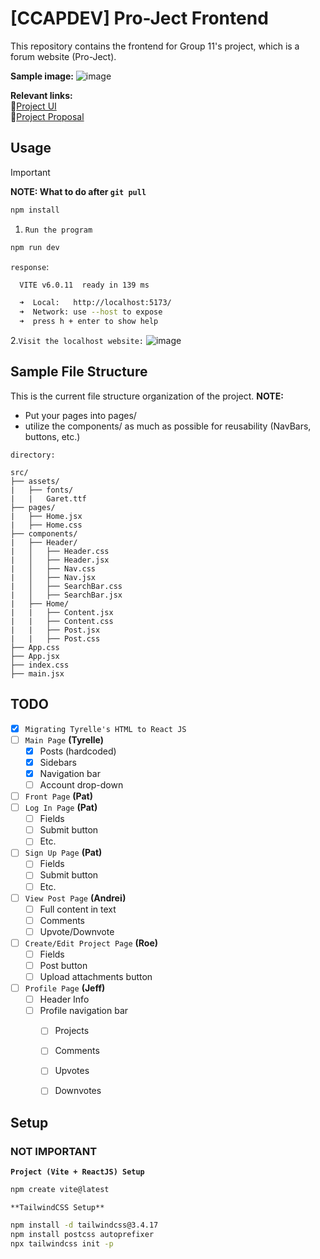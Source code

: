 # **[CCAPDEV] Pro-Ject Frontend**

This repository contains the frontend for Group 11's project, which is a
forum website (Pro-Ject).

**Sample image:**
![image](https://github.com/user-attachments/assets/d691221d-cc11-4eca-9406-e124953b27b2)

**Relevant links:**  
🔗[Project UI](https://www.canva.com/design/DAGcEE4oUvk/ejur2PAXneqDyrMRT5bAHQ/edit?utm_content=DAGcEE4oUvk&utm_campaign=designshare&utm_medium=link2&utm_source=sharebutton)  
🔗[Project Proposal](https://docs.google.com/document/d/1PL1ZH4hzbeEBXcMdTVPAzfnHorN40NQg/edit?](url)fbclid=IwZXh0bgNhZW0CMTAAAR0ejRBZqVoqxnEFNZzFsD6DtOUQK-uBrMwa4_m0jaAR_OptCiDFNuGfqXM_aem_0Fr80NR0YtmHPPZR9lpk7Q)  

## **Usage**
> [!IMPORTANT]
> **NOTE: What to do after `git pull`**
> ```bash
> npm install
> ```


1. `Run the program`
```bash
npm run dev
```
`response`:
```bash
  VITE v6.0.11  ready in 139 ms

  ➜  Local:   http://localhost:5173/
  ➜  Network: use --host to expose
  ➜  press h + enter to show help
```

2.`Visit the localhost website:`
![image](https://github.com/user-attachments/assets/9cf3fc7b-b7e9-4392-976d-fa679d74c057)




## **Sample File Structure**
This is the current file structure organization of the project.
**NOTE:**
* Put your pages into pages/
* utilize the components/ as much as possible for reusability (NavBars, buttons, etc.)

`directory:`
```
src/
├── assets/
|   ├── fonts/
|   |   Garet.ttf
├── pages/
|   ├── Home.jsx
|   ├── Home.css
├── components/
|   ├── Header/
|   │   ├── Header.css
|   │   ├── Header.jsx
|   │   ├── Nav.css
|   │   ├── Nav.jsx
|   │   ├── SearchBar.css
|   │   ├── SearchBar.jsx
|   ├── Home/
|   |   ├── Content.jsx
|   |   ├── Content.css
|   |   ├── Post.jsx
|   |   ├── Post.css
├── App.css
├── App.jsx
├── index.css
├── main.jsx
```




## **TODO**
- [x] `Migrating Tyrelle's HTML to React JS`
- [ ] `Main Page` **(Tyrelle)**
  - [x] Posts (hardcoded)
  - [x] Sidebars
  - [x] Navigation bar
  - [ ] Account drop-down
- [ ] `Front Page` **(Pat)**
- [ ] `Log In Page` **(Pat)**
  - [ ] Fields
  - [ ] Submit button
  - [ ] Etc.
- [ ] `Sign Up Page` **(Pat)**
  - [ ] Fields
  - [ ] Submit button
  - [ ] Etc.
- [ ] `View Post Page` **(Andrei)**
  - [ ] Full content in text
  - [ ] Comments
  - [ ] Upvote/Downvote
- [ ] `Create/Edit Project Page` **(Roe)**
  - [ ] Fields
  - [ ] Post button
  - [ ] Upload attachments button
- [ ] `Profile Page` **(Jeff)**
  - [ ] Header Info
  - [ ] Profile navigation bar
    - [ ] Projects
    - [ ] Comments
    - [ ] Upvotes
    - [ ] Downvotes


## **Setup**

### NOT IMPORTANT
**`Project (Vite + ReactJS) Setup`**
```bash
npm create vite@latest
```

`**TailwindCSS Setup**`
```bash
npm install -d tailwindcss@3.4.17
npm install postcss autoprefixer
npx tailwindcss init -p
```
